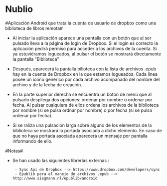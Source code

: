 Nublio
======

#Aplicación Android que trata la cuenta de usuario de dropbox como una biblioteca de libros remota#


- Al iniciar la aplicación aparece una pantalla con un botón que al ser pulsado lleva a la página de login de Dropbox. Si el login es correcto la aplicación pedirá permiso para acceder a los archivos de la cuenta. Si ya estuviéramos logueados, al pulsar el botón se mostrará directamente la pantalla "Biblioteca"

- Después, aparecerá la pantalla bilioteca con la lista de archivos .epub hay en la cuenta de Dropbox en la que estamos logueados. Cada linea posee un icono genérico por cada archivo acompañado del nombre del archivo y de la fecha de creación. 

- En la parte superior derecha se encuentra un botón de menú que al pulsarlo despliega dos opciones: ordenar por nombre o ordenar por fecha. Al pulsar cualquiera de ellos ordena los archivos de la biblioteca por nombre (si se pulsa ordnar por nombre) o por fecha (si se pulsa ordenar por fecha).

- Si se raliza una pulsación larga sobre alguno de los elementos de la biblioteca se mostrará la portada asociada a dicho elemento. En caso de que no haya portada asociada aparecerá un mensaje por pantalla informando de ello.


#Notas#

- Se han usado las siguientes librerias externas :

       - Sync Api de Dropbox --> https://www.dropbox.com/developers/sync
       - Epublib para el manejo de archivos .epub --> http://www.siegmann.nl/epublib/android
